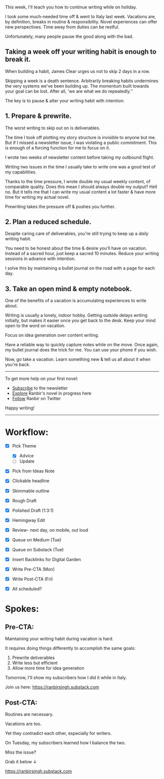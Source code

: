 This week, I'll teach you how to continue writing while on holiday.

I took some much-needed time off & went to Italy last week. Vacations are, by definition, breaks in routine & responsibility. Novel experiences can offer new perspectives. Time away from duties can be restful.

Unfortunately, many people pause the good along with the bad.

## Taking a week off your writing habit is enough to break it.

When building a habit, James Clear urges us not to skip 2 days in a row. 

Skipping a week is a death sentence. Arbitrarily breaking habits undermines the very systems we've been building up. The momentum built towards your goal can be lost. After all, 'we are what we do repeatedly.''

The key is to pause & alter your writing habit with intention:

## 1. Prepare & prewrite.

The worst writing to skip out on is deliverables.

The time I took off plotting my story structure is invisible to anyone but me. But if I missed a newsletter issue, I was violating a public commitment. This is enough of a forcing function for me to focus on it.

I wrote two weeks of newsletter content before taking my outbound flight.

Writing two issues in the time I usually take to write one was a good test of my capabilities. 

Thanks to the time pressure, I wrote double my usual weekly content, of comparable quality. Does this mean I should always double my output? Hell no. But it tells me that I can write my usual content a lot faster & have more time for writing my actual novel.

Prewriting takes the pressure off & pushes you further.

## 2. Plan a reduced schedule.

Despite caring care of deliverables, you're still trying to keep up a *daily* writing habit.

You need to be honest about the time & desire you'll have on vacation. Instead of a sacred hour, just keep a sacred 10 minutes. Reduce your writing sessions in advance with intention.

I solve this by maintaining a bullet journal on the road with a page for each day.

## 3. Take an open mind & empty notebook.

One of the benefits of a vacation is accumulating experiences to write about. 

Writing is usually a lonely, indoor hobby. Getting outside delays writing initially, but makes it easier once you get back to the desk. Keep your mind open to the word on vacation. 

Focus on idea generation over content writing.

Have a reliable way to quickly capture notes while on the move. Once again, my bullet journal does the trick for me. You can use your phone if you wish.

Now, go take a vacation. Learn something new & tell us all about it when you're back.

---
To get more help on your first novel:

- [Subscribe](https://ranbirsingh.substack.com) to the newsletter
- [Explore](https://publish.obsidian.md/ranbir/) Ranbir's novel in progress here
- [Follow](https://twitter.com/ranbirsinghlive) Ranbir on Twitter

Happy writing!


---


# Workflow:
- [x] Pick Theme
	- [x] Advice
	- [ ] Update
- [x] Pick from Ideas Note
- [x] Clickable headline
- [x] Skimmable outline
- [x] Rough Draft
- [x] Polished Draft (1:3:1)
- [x] Hemingway Edit
- [x] Review- next day, on mobile, out loud
- [x] Queue on Medium (Tue)
- [x] Queue on Substack (Tue)
- [x] Insert Backlinks for Digital Garden
- [x] Write Pre-CTA (Mon)
- [x] Write Post-CTA (Fri)
- [x] All scheduled?



# Spokes:
## Pre-CTA:
Maintaining your writing habit during vacation is hard.

It requires doing things differently to accomplish the same goals:

1. Prewrite deliverables
2. Write less but efficient
3. Allow more time for idea generation

Tomorrow, I'll show my subscribers how I did it while in Italy.

Join us here: https://ranbirsingh.substack.com

## Post-CTA:
Routines are necessary.

Vacations are too.

Yet they contradict each other, especially for writers.

On Tuesday, my subscribers learned how I balance the two.

Miss the issue?

Grab it below ↓

https://ranbirsingh.substack.com



